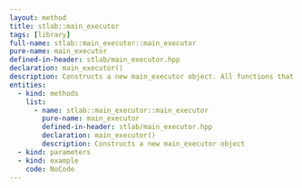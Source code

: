 ```yaml
---
layout: method
title: stlab::main_executor
tags: [library]
full-name: stlab::main_executor::main_executor
pure-name: main_executor
defined-in-header: stlab/main_executor.hpp 
declaration: main_executor()
description: Constructs a new main_executor object. All functions that were passed to an instance of this class are executed ordered on the applications main loop.
entities:
  - kind: methods
    list:
      - name: stlab::main_executor::main_executor
        pure-name: main_executor
        defined-in-header: stlab/main_executor.hpp 
        declaration: main_executor()
        description: Constructs a new main_executor object
  - kind: parameters
  - kind: example
    code: NoCode
---
```

